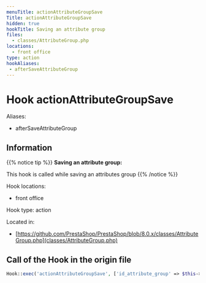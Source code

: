 ```yaml
---
menuTitle: actionAttributeGroupSave
Title: actionAttributeGroupSave
hidden: true
hookTitle: Saving an attribute group
files:
  - classes/AttributeGroup.php
locations:
  - front office
type: action
hookAliases:
 - afterSaveAttributeGroup
---
```


# Hook actionAttributeGroupSave

Aliases: 
 - afterSaveAttributeGroup



## Information

{{% notice tip %}}
**Saving an attribute group:** 

This hook is called while saving an attributes group
{{% /notice %}}

Hook locations: 
  - front office

Hook type: action

Located in: 
  - [https://github.com/PrestaShop/PrestaShop/blob/8.0.x/classes/AttributeGroup.php](classes/AttributeGroup.php)

## Call of the Hook in the origin file

```php
Hook::exec('actionAttributeGroupSave', ['id_attribute_group' => $this->id])
```